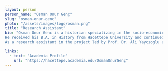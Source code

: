 ```yaml
---
layout: person
person_name: "Osman Onur Genç"
slug: "osman-onur-genc"
photo: "/assets/images/logo/osman.png"
title: "Research Assistant"
bio: "Osman Onur Genc is a historian specializing in the socio-economic history of the Ottoman Arab provinces, with a particular focus on the economic and financial transformations in 18th-century Ottoman Egypt. His research explores how taxation and agricultural production shaped the socio-economic landscape, as well as the impact of agricultural commercial outputs on Ottoman Egypt and Eastern Mediterranean trade during this period. He works extensively with Ottoman mukataa, ijmal, muhallefat, iltizam, and cizye registers.
He received his B.A. in History from Hacettepe University and continued his studies as an exchange student at the University of Hamburg in the Department of Turkology and Ottoman Studies. He completed his M.A. at Hacettepe University between 2018 and 2021 with a thesis entitled An Example of  Local Treasury in 18th-Century Ottoman Egypt “Kushufiyyah (1711-1795). Currently, he is pursuing his Ph.D. at Hacettepe University and conducting research at Sorbonne University and the French National Archives for his dissertation, Agriculture, Taxation, and Trade Policies in 18th-Century Ottoman Egypt.
As a research assistant in the project led by Prof. Dr. Ali Yaycıoglu and Asst. Prof. Dr. Fatma Oncel at the Center for Spatial and Textual Analysis (CESTA) at Stanford University, Osman Onur Genc focuses on data analysis, archival text examination, and the systematic integration of findings into databases. His research investigates the interconnections of debt, money, governance, and center-periphery relations in the Ottoman Empire from the late 18th to the early 19th century."

links:
  - text: "Academia Profile"
    url: "https://hacettepe.academia.edu/OsmanOnurGenç"
---
```


